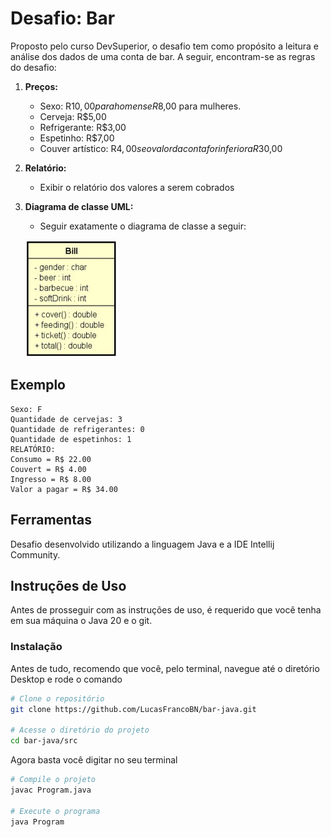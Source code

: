 # Desafio: Bar

Proposto pelo curso DevSuperior, o desafio tem como propósito a leitura e análise dos dados de uma conta de bar. A seguir, encontram-se as regras do desafio:

1. **Preços:**
   - Sexo: R$10,00 para homens e R$8,00 para mulheres.
   - Cerveja: R$5,00
   - Refrigerante: R$3,00
   - Espetinho: R$7,00
   - Couver artístico: R$4,00 se o valor da conta for inferior a R$30,00

2. **Relatório:**
   - Exibir o relatório dos valores a serem cobrados
   
3. **Diagrama de classe UML:**
   - Seguir exatamente o diagrama de classe a seguir:

   ![Diagrama de classe](https://github.com/LucasFrancoBN/bar-java/blob/master/img/diagrama_classe.png)

   

## Exemplo
```plaintext
Sexo: F
Quantidade de cervejas: 3
Quantidade de refrigerantes: 0
Quantidade de espetinhos: 1
RELATÓRIO:
Consumo = R$ 22.00
Couvert = R$ 4.00
Ingresso = R$ 8.00
Valor a pagar = R$ 34.00
```

## Ferramentas
Desafio desenvolvido utilizando a linguagem Java e a IDE Intellij Community.


## Instruções de Uso
Antes de prosseguir com as instruções de uso, é requerido que você tenha em sua máquina o Java 20 e o git.

### Instalação
Antes de tudo, recomendo que você, pelo terminal, navegue até o diretório Desktop e rode o comando
```bash
# Clone o repositório
git clone https://github.com/LucasFrancoBN/bar-java.git

# Acesse o diretório do projeto
cd bar-java/src
```
Agora basta você digitar no seu terminal
```bash
# Compile o projeto
javac Program.java

# Execute o programa
java Program
```
